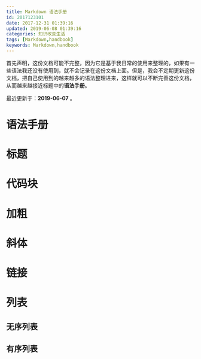 ```yaml
---
title: Markdown 语法手册
id: 2017123101
date: 2017-12-31 01:39:16
updated: 2019-06-08 01:39:16
categories: 知识改变生活
tags: [Markdown,handbook]
keywords: Markdown,handbook
---
```


首先声明，这份文档可能不完整，因为它是基于我日常的使用来整理的，如果有一些语法我还没有使用到，就不会记录在这份文档上面。但是，我会不定期更新这份文档，把自己使用到的越来越多的语法整理进来，这样就可以不断完善这份文档，从而越来越接近标题中的**语法手册**。

最近更新于：**2019-06-07** 。


<!-- more -->


# 语法手册


# 标题


# 代码块


# 加粗


# 斜体


# 链接


# 列表


## 无序列表

## 有序列表



